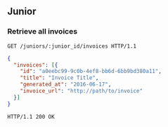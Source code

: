 ## Junior
### Retrieve all invoices

```http
GET /juniors/:junior_id/invoices HTTP/1.1
```

```json
{
  "invoices": [{
    "id": "a0eebc99-9c0b-4ef8-bb6d-6bb9bd380a11",
    "title": "Invoice Title",
    "generated_at": "2016-06-17",
    "invoice_url": "http://path/to/invoice"
  }]
}
```

```http
HTTP/1.1 200 OK
```
